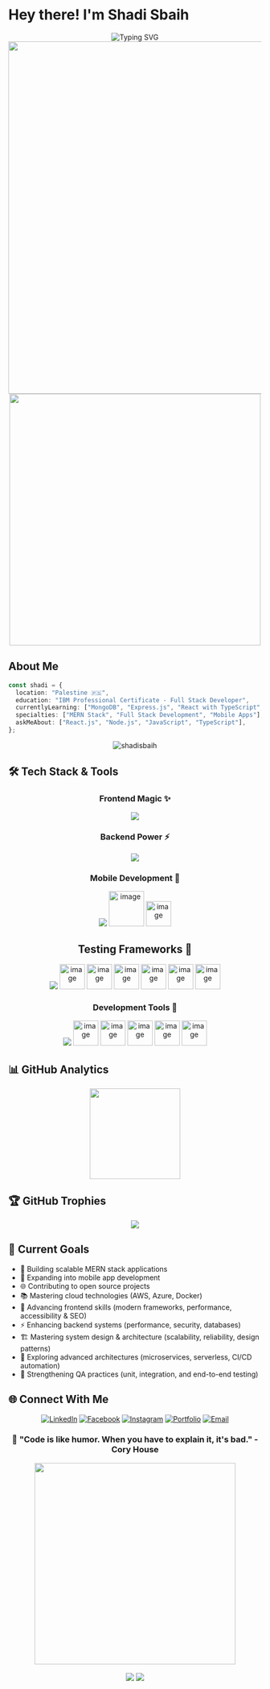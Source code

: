#  Hey there! I'm Shadi Sbaih

<div align="center">
  <img src="https://readme-typing-svg.herokuapp.com?font=Fira+Code&size=32&duration=2800&pause=2000&color=A9FEF7&center=true&vCenter=true&width=940&lines=Full+Stack+Developer;MERN+Stack+Enthusiast;Mobile+App+Developer;Problem+Solver+%26+Code+Craftsman" alt="Typing SVG" />
  <div align="center">
  <img src="https://user-images.githubusercontent.com/74038190/212284100-561aa473-3905-4a80-b561-0d28506553ee.gif" width="700">
</div>

</div>


<div align="center">
  <img src="https://user-images.githubusercontent.com/74038190/225813708-98b745f2-7d22-48cf-9150-083f1b00d6c9.gif" width="500">
</div>

##  About Me

```typescript
const shadi = {
  location: "Palestine 🇵🇸",
  education: "IBM Professional Certificate - Full Stack Developer",
  currentlyLearning: ["MongoDB", "Express.js", "React with TypeScript", "Node.js"],
  specialties: ["MERN Stack", "Full Stack Development", "Mobile Apps"],
  askMeAbout: ["React.js", "Node.js", "JavaScript", "TypeScript"],
};
```


<div align="center">
  <img src="https://komarev.com/ghpvc/?username=shadisbaih&label=Profile%20views&color=0e75b6&style=for-the-badge" alt="shadisbaih" />
</div>

## 🛠️ Tech Stack & Tools

<div align="center">

### Frontend Magic ✨
<img src="https://skillicons.dev/icons?i=html,css,sass,javascript,typescript,tailwind,bootstrap,react,nextjs,angular" />

### Backend Power ⚡
<img src="https://skillicons.dev/icons?i=python,express,nestjs,mongodb,postgresql,mysql,firebase,supabase" />

### Mobile Development 📱
<img src="https://skillicons.dev/icons?i=,flutter" />
<img width="70" height="70" alt="image" src="https://github.com/user-attachments/assets/1ff92aae-a2e8-410f-abf2-c9198a0a4c93" />
<img width="50" height="50" alt="image" src="https://github.com/user-attachments/assets/1a53982d-ece0-4eda-90ff-3410f5532fc9" />




## Testing Frameworks 🧪
<img src="https://skillicons.dev/icons?i=jest" />
<img width="50" height="50" alt="image" src="https://github.com/user-attachments/assets/211419af-4566-41d3-bd0c-7995fe3e593d" />
<img width="50" height="50" alt="image" src="https://github.com/user-attachments/assets/a99d18f4-db1c-4861-9ae1-7427de12f3a9" />
<img width="50" height="50" alt="image" src="https://github.com/user-attachments/assets/093d5301-8c76-4a4e-827d-3da1d326d58a" />
<img width="50" height="50" alt="image" src="https://github.com/user-attachments/assets/b7d31a4e-7246-4438-a7dc-9ea6ba46dd19" />
<img width="50" height="50" alt="image" src="https://github.com/user-attachments/assets/10abaf4e-0977-4552-bc01-d4a226960c45" />
<img width="50" height="50" alt="image" src="https://github.com/user-attachments/assets/86f24640-ea67-4ac6-b934-95f9b6e14a0b" />





### Development Tools 🔧
<img src="https://skillicons.dev/icons?i=git,github,vscode,docker,azure,netlify,vercel" />
<img width="50" height="50" alt="image" src="https://github.com/user-attachments/assets/a4fb4ce8-4956-4d75-b902-c6347a73bc77" />
<img width="50" height="50" alt="image" src="https://github.com/user-attachments/assets/ac3d7217-2345-46ea-a620-8223e9f79a4b" />
<img width="50" height="50" alt="image" src="https://github.com/user-attachments/assets/beda0d28-4a8a-4b56-abbd-49eb59de3a93" />
<img width="50" height="50" alt="image" src="https://github.com/user-attachments/assets/845be38f-770c-4d42-bf4f-7e9fc0174deb" />
<img width="50" height="50" alt="image" src="https://github.com/user-attachments/assets/82066c35-a559-4d36-af11-b6b6436e6679" />





</div>

## 📊 GitHub Analytics

<div align="center">
  <img height="180em" src="https://github-readme-stats.vercel.app/api/top-langs/?username=shadisbaih&layout=compact&langs_count=8&theme=tokyonight"/>
</div>


## 🏆 GitHub Trophies
<div align="center">
  <img src="https://github-profile-trophy.vercel.app/?username=shadisbaih&theme=tokyonight&no-frame=true&no-bg=false&margin-w=4" />
</div>


## 🎯 Current Goals

- 🔭 Building scalable MERN stack applications  
- 📱 Expanding into mobile app development  
- 🌐 Contributing to open source projects  
- 📚 Mastering cloud technologies (AWS, Azure, Docker)  
- 🎨 Advancing frontend skills (modern frameworks, performance, accessibility & SEO)  
- ⚡ Enhancing backend systems (performance, security, databases)  
- 🏗️ Mastering system design & architecture (scalability, reliability, design patterns)  
- 🚀 Exploring advanced architectures (microservices, serverless, CI/CD automation)  
- 🧪 Strengthening QA practices (unit, integration, and end-to-end testing)  



## 🌐 Connect With Me

<div align="center">

[![LinkedIn](https://img.shields.io/badge/LinkedIn-0077B5?style=for-the-badge&logo=linkedin&logoColor=white)](https://linkedin.com/in/shadi-sbaih)
[![Facebook](https://img.shields.io/badge/Facebook-1877F2?style=for-the-badge&logo=facebook&logoColor=white)](https://fb.com/shadi.sbaih.18)
[![Instagram](https://img.shields.io/badge/Instagram-E4405F?style=for-the-badge&logo=instagram&logoColor=white)](https://instagram.com/i.shadi.s)
[![Portfolio](https://img.shields.io/badge/Portfolio-FF5722?style=for-the-badge&logo=google-chrome&logoColor=white)](https://shadisbaih.netlify.app)
[![Email](https://img.shields.io/badge/Email-D14836?style=for-the-badge&logo=gmail&logoColor=white)](mailto:shadisbaih.dev@gmail.com)

</div>

<div align="center">
  <h3>💫 "Code is like humor. When you have to explain it, it's bad." - Cory House</h3>
</div>

<div align="center">
  <img src="https://user-images.githubusercontent.com/74038190/212284158-e840e285-664b-44d7-b79b-e264b5e54825.gif" width="400">
</div>
<br/>

<div align="center">
  <img src="https://forthebadge.com/images/badges/built-with-love.svg" />
  <img src="https://forthebadge.com/images/badges/powered-by-coffee.svg" />
</div>
